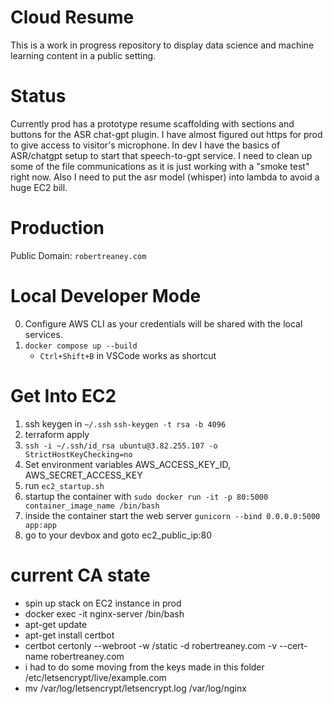 # Cloud Resume

This is a work in progress repository to display data science and machine learning content in a public setting. 

# Status

Currently prod has a prototype resume scaffolding with sections and buttons for the ASR chat-gpt plugin. I have almost figured out https for prod to give access to visitor's microphone. In dev I have the basics of ASR/chatgpt setup to start that speech-to-gpt service. I need to clean up some of the file communications as it is just working with a "smoke test" right now. Also I need to put the asr model (whisper) into lambda to avoid a huge EC2 bill.

# Production

Public Domain: `robertreaney.com`

# Local Developer Mode

0. Configure AWS CLI as your credentials will be shared with the local services.
1. `docker compose up --build`
    - `Ctrl+Shift+B` in VSCode works as shortcut

# Get Into EC2

1. ssh keygen in `~/.ssh`
```ssh-keygen -t rsa -b 4096```
2. terraform apply
3. `ssh -i ~/.ssh/id_rsa ubuntu@3.82.255.107 -o StrictHostKeyChecking=no`
4. Set environment variables AWS_ACCESS_KEY_ID, AWS_SECRET_ACCESS_KEY
5. run `ec2_startup.sh`
6. startup the container with `sudo docker run -it -p 80:5000 container_image_name /bin/bash`
7. inside the container start the web server `gunicorn --bind 0.0.0.0:5000 app:app`
8. go to your devbox and goto ec2_public_ip:80

# current CA state

- spin up stack on EC2 instance in prod
- docker exec -it nginx-server /bin/bash
- apt-get update
- apt-get install certbot
- certbot certonly --webroot -w /static -d robertreaney.com -v --cert-name robertreaney.com
- i had to do some moving from the keys made in this folder /etc/letsencrypt/live/example.com
- mv /var/log/letsencrypt/letsencrypt.log /var/log/nginx
